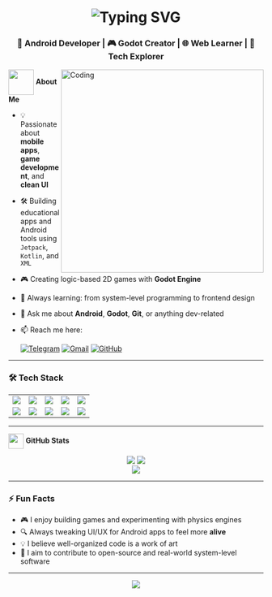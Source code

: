 <h1 align="center">
  <img src="https://readme-typing-svg.herokuapp.com?font=Fira+Code&size=30&pause=1000&center=true&vCenter=true&width=600&lines=Hello%2C+World!;I'm+MM%2C+Android+Developer+%F0%9F%94%A5" alt="Typing SVG" />
</h1>
<h3 align="center">📱 Android Developer | 🎮 Godot Creator | 🌐 Web Learner | 🧠 Tech Explorer</h3>

<img align="right" alt="Coding" width="400" src="https://media.giphy.com/media/qgQUggAC3Pfv687qPC/giphy.gif">

<span style="margin-bottom: 15px">
  <img src="https://media3.giphy.com/media/v1.Y2lkPTc5MGI3NjExYmY0dnozeTNkdW9qN25pa2d3OGRnbGwzazI2aml1cGIzMzV5cGRieiZlcD12MV9pbnRlcm5hbF9naWZfYnlfaWQmY3Q9cw/6n6N2o22gKVeDQDGy8/giphy.gif" align="absmiddle" width="50px" height="50px" /> 
  <b> About Me </b>
</span>
<br>

- 💡 Passionate about **mobile apps**, **game development**, and **clean UI** <br>
- 🛠️ Building educational apps and Android tools using `Jetpack`, `Kotlin`, and `XML` <br>
- 🎮 Creating logic-based 2D games with **Godot Engine** <br>
- 🌱 Always learning: from system-level programming to frontend design <br>
- 💬 Ask me about **Android**, **Godot**, **Git**, or anything dev-related <br>
- 📫 Reach me here:

  [![Telegram](https://img.shields.io/badge/Telegram-2CA5E0?style=flat&logo=telegram&logoColor=white)](https://t.me/s_m_a_3) [![Gmail](https://img.shields.io/badge/Gmail-D14836?style=flat&logo=gmail&logoColor=white)](mailto:muhammadrizo.shokirov2006@gmail.com) [![GitHub](https://img.shields.io/badge/GitHub-100000?style=flat&logo=github&logoColor=white)](https://github.com/rizo0103)

---

### 🛠️ Tech Stack

<table align="center">
  <tr>
    <td align="center"><img src="https://img.shields.io/badge/Kotlin-7F52FF?style=for-the-badge&logo=kotlin&logoColor=white" /></td>
    <td align="center"><img src="https://img.shields.io/badge/Jetpack-4285F4?style=for-the-badge&logo=android&logoColor=white" /></td>
    <td align="center"><img src="https://img.shields.io/badge/XML-0061A8?style=for-the-badge&logo=xml&logoColor=white" /></td>
    <td align="center"><img src="https://img.shields.io/badge/Godot-478CBF?style=for-the-badge&logo=godot-engine&logoColor=white" /></td>
    <td align="center"><img src="https://img.shields.io/badge/Git-F05032?style=for-the-badge&logo=git&logoColor=white" /></td>
  </tr>
  <tr>
    <td align="center"><img src="https://img.shields.io/badge/HTML5-E34F26?style=for-the-badge&logo=html5&logoColor=white" /></td>
    <td align="center"><img src="https://img.shields.io/badge/CSS3-1572B6?style=for-the-badge&logo=css3&logoColor=white" /></td>
    <td align="center"><img src="https://img.shields.io/badge/Java-007396?style=for-the-badge&logo=java&logoColor=white" /></td>
    <td align="center"><img src="https://img.shields.io/badge/Python-3776AB?style=for-the-badge&logo=python&logoColor=white" /></td>
    <td align="center"><img src="https://img.shields.io/badge/Firebase-FFCA28?style=for-the-badge&logo=firebase&logoColor=black" /></td>
  </tr>
</table>

---

<img src="https://media0.giphy.com/media/v1.Y2lkPTc5MGI3NjExaDdsb3NlaWx6eDc4aXR0YWNpMmJ6dWI1c2hrNDBxYWdoaTRrd3hxMiZlcD12MV9pbnRlcm5hbF9naWZfYnlfaWQmY3Q9cw/PkGLJIKYcgCYrxdpks/giphy.gif" width="30px" height="30px" 
 align = "absmiddle"/> <b> GitHub Stats </b>

<div align="center">

  <img src="https://github-readme-streak-stats.herokuapp.com/?user=rizo0103&theme=radical&hide_border=true" style="max-width: 70%;" />
  <img src="https://github-readme-stats.vercel.app/api/top-langs/?username=rizo0103&langs_count=10&layout=compact&theme=radical" style="max-width: 48%;" />
  <br/>
  <img src="https://github-readme-stats.vercel.app/api?username=rizo0103&show_icons=true&hide_title=true&hide=prs&count_private=true&hide_border=true&theme=radical" style="max-width: 48%;" />
</div>

---

### ⚡ Fun Facts

- 🎮 I enjoy building games and experimenting with physics engines  
- 🔍 Always tweaking UI/UX for Android apps to feel more **alive**  
- 💡 I believe well-organized code is a work of art  
- 🚀 I aim to contribute to open-source and real-world system-level software

---

<p align="center">
  <img src="https://capsule-render.vercel.app/api?type=waving&color=00BFFF&height=100&section=footer"/>
</p>
